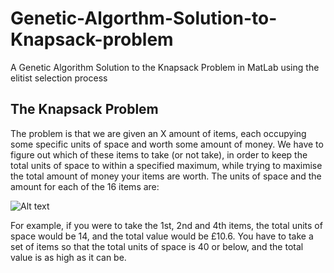 # Genetic-Algorthm-Solution-to-Knapsack-problem
A Genetic Algorithm Solution to the Knapsack Problem in MatLab using the elitist selection process

## The Knapsack Problem

The problem is that we are given an X amount of items, each occupying some specific units of space and
worth some amount of money. We have to figure out which of these items to take (or not take), in
order to keep the total units of space to within a specified maximum, while trying to maximise the
total amount of money your items are worth.
The units of space and the amount for each of the 16 items are:

![Alt text](https://github.com/Paris778/Genetic-Algorthm-Solution-to-Knapsack-problem/blob/main/ScreenShots/Capture.JPG "ItemsAndValues")

For example, if you were to take the 1st, 2nd and 4th items, the total units of space would be 14, and
the total value would be £10.6. You have to take a set of items so that the total units of space is 40
or below, and the total value is as high as it can be. 

